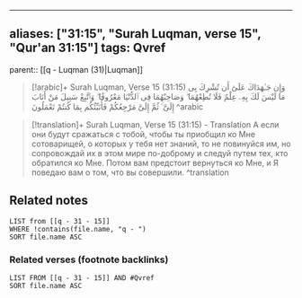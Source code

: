 
---
aliases: ["31:15", "Surah Luqman, verse 15", "Qur'an 31:15"]
tags: Qvref
---

parent:: [[q - Luqman (31)|Luqman]]

> [!arabic]+ Surah Luqman, Verse 15 (31:15)
> <span class="quran-arabic">وَإِن جَـٰهَدَاكَ عَلَىٰٓ أَن تُشْرِكَ بِى مَا لَيْسَ لَكَ بِهِۦ عِلْمٌ فَلَا تُطِعْهُمَا ۖ وَصَاحِبْهُمَا فِى ٱلدُّنْيَا مَعْرُوفًا ۖ وَٱتَّبِعْ سَبِيلَ مَنْ أَنَابَ إِلَىَّ ۚ ثُمَّ إِلَىَّ مَرْجِعُكُمْ فَأُنَبِّئُكُم بِمَا كُنتُمْ تَعْمَلُونَ</span>
^arabic

> [!translation]+ Surah Luqman, Verse 15 (31:15) - Translation
> А если они будут сражаться с тобой, чтобы ты приобщил ко Мне сотоварищей, о которых у тебя нет знаний, то не повинуйся им, но сопровождай их в этом мире по-доброму и следуй путем тех, кто обратился ко Мне. Потом вам предстоит вернуться ко Мне, и Я поведаю вам о том, что вы совершили.
^translation



## Related notes
```dataview
LIST from [[q - 31 - 15]]
WHERE !contains(file.name, "q - ")
SORT file.name ASC
```

### Related verses (footnote backlinks)
```dataview
LIST FROM [[q - 31 - 15]] AND #Qvref
SORT file.name ASC
```


